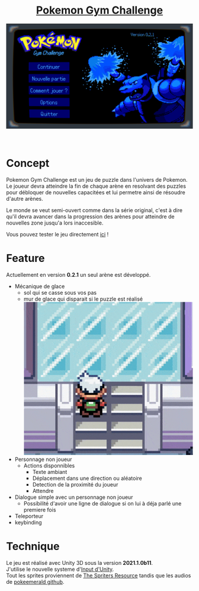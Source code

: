 # <center><ins>Pokemon Gym Challenge</ins></center>
![alt](./MarkdownRessources/mainMenu.gif)
<br/><br/><br/>

# Concept

Pokemon Gym Challenge est un jeu de puzzle dans l'univers de Pokemon. Le joueur devra atteindre la fin de chaque arène en resolvant des puzzles pour débloquer de nouvelles capacitées et lui permetre ainsi de résoudre d'autre arènes.

Le monde se veut semi-ouvert comme dans la série original, c'est à dire qu'il devra avancer dans la progression des arènes pour atteindre de nouvelles zone jusqu'a lors inaccesible.

Vous pouvez tester le jeu directement [ici](https://l0ux.itch.io/pokemon-gym-challenge) !

# Feature

Actuellement en version **0.2.1** un seul arène est développé.   
* Mécanique de glace
    * sol qui se casse sous vos pas
    * mur de glace qui disparait si le puzzle est réalisé
    ![alt](./MarkdownRessources/ice.gif)
* Personnage non joueur 
    * Actions disponnibles   
        * Texte ambiant 
        * Déplacement dans une direction ou aléatoire
        * Detection de la proximité du joueur
        * Attendre
* Dialogue simple avec un personnage non joueur 
    * Possibilité d'avoir une ligne de dialogue si on lui à déja parlé une premiere fois
* Teleporteur
* keybinding
  

# Technique 

Le jeu est réalisé avec Unity 3D sous la version **2021.1.0b11**.  
J'utilise le nouvelle systeme d'[Input d'Unity](https://docs.unity3d.com/Packages/com.unity.inputsystem@1.0/manual/QuickStartGuide.html).  
Tout les sprites proviennent de [The Spriters Resource](https://www.spriters-resource.com/) tandis que les audios de [pokeemerald github](https://github.com/pret/pokeemerald).



